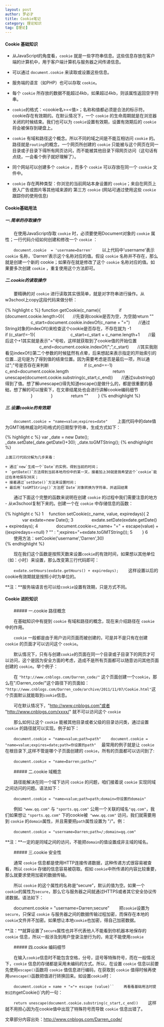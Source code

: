 ```yaml
---
layout: post
author: 罗必才
title: Cookie笔记
category: 理论知识
tag: [理论]
---
```


#### Cookie 基础知识

+ 从JavaScript的角度看，`cookie` 就是一些字符串信息。这些信息存放在客户端的计算机中，用于客户端计算机与服务器之间传递信息。
+ 可以通过 `document.cookie` 来读取或设置这些信息。
+ 服务端的语言（如PHP）也可以存取 `cookie`。

+ 每个 `cookie` 所存放的数据不能超过4kb，如果超过4kb，则该属性返回空字符串。
+ `cookie`的格式：<cookie名>=<值>；名称和值都必须是合法的标示符。
cookie存在有效期的。在默认情况下，一个 `cookie` 的生命周期就是在浏览器关闭的时候结束。我们也可以为 `cookie`设置有效期，设置有效期后的 `cookie` 将会被保存到硬盘上。
+ `cookie` 有域和路径这个概念。所以不同的域之间是不能互相访问 `cookie` 的。路径就是`routing`的概念，一个网页所创建的 `cookie` 只能被与这个网页在同一目录或子目录下得所有网页访问，而不能被其他目录下得网页访问（这句话有点绕，一会看个例子就好理解了）。
+ 同个网站可以创建多个 `cookie` ，而多个 `cookie` 可以存放在同一个 `cookie` 文件中。
+ `cookie` 存在两种类型：你浏览的当前网站本身设置的 `cookie`；来自在网页上嵌入广告或图片等其他域来源的 第三方 `cookie` (网站可通过使用这些 `cookie` 跟踪你的使用信息)

 
#### Cookie基础用法

##### 一.简单的存取操作

　　在使用JavaScript存取 `cookie` 时，必须要使用Document对象的 `cookie` 属性；一行代码介绍如何创建和修改一个 `cookie` ：

　　`document.cookie  = 'username=Darren'`
　　以上代码中'username'表示 `cookie` 名称，'Darren'表示这个名称对应的值。假设 `cookie` 名称并不存在，那么就是创建一个新的 cookie；如果存在就是修改了这个 `cookie` 名称对应的值。如果要多次创建 `cookie` ，重复使用这个方法即可。

##### 二.cookie的读取操作

　　要精确的对 `cookie` 进行读取其实很简单，就是对字符串进行操作。从w3school上copy这段代码来做分析：

{% highlight c %}
function getCookie(c_name){
　　　　if (document.cookie.length>0){　　//先查询cookie是否为空，为空就return ""
　　　　　　c_start=document.cookie.indexOf(c_name + "=")　　//通过String对象的indexOf()来检查这个cookie是否存在，不存在就为 -1　　
　　　　　　if (c_start!=-1){ 
　　　　　　　　c_start=c_start + c_name.length+1　　//最后这个+1其实就是表示"="号啦，这样就获取到了cookie值的开始位置
　　　　　　　　c_end=document.cookie.indexOf(";",c_start)　　//其实我刚看见indexOf()第二个参数的时候猛然有点晕，后来想起来表示指定的开始索引的位置...这句是为了得到值的结束位置。因为需要考虑是否是最后一项，所以通过";"号是否存在来判断
　　　　　　　　if (c_end==-1) c_end=document.cookie.length　　
　　　　　　　　return unescape(document.cookie.substring(c_start,c_end))　　//通过substring()得到了值。想了解unescape()得先知道escape()是做什么的，都是很重要的基础，想了解的可以搜索下，在文章结尾处也会进行讲解cookie编码细节
　　　　　　} 
　　　　}
　　　　return ""
　　}
{% endhighlight %}

##### 三.设置cookie的有效期

　　`document.cookie = "name=value;expires=date"`
　　上面代码中的date值为GMT(格林威治时间)格式的日期型字符串，生成方式如下：

{% highlight c %}
var _date = new Date();
_date.setDate(_date.getDate()+30);
_date.toGMTString();
{% endhighlight %}

	上面三行代码分解为几步来看：

	+ 通过`new`生成一个`Date`的实例，得到当前的时间；
	+ `getDate()`方法得到当前本地月份中的某一天，接着加上30就是我希望这个`cookie`能过在本地保存30天；
	+ 接着通过`setDate()`方法来设置时间；
	+ 最后用`toGMTString()`方法把`Date`对象转换为字符串，并返回结果

　　通过下面这个完整的函数来说明在创建 `cookie` 的过程中我们需要注意的地方 - 从w3school复制下来的。创建一个在 `cookie` 中存储信息的函数：

{% highlight c %}
1 　function setCookie(c_name, value, expiredays){
2 　　　　var exdate=new Date();
3 　　　　exdate.setDate(exdate.getDate() + expiredays);
4 　　　　document.cookie=c_name+ "=" + escape(value) + ((expiredays==null) ? "" : ";expires="+exdate.toGMTString());
5 　　}
6 　　使用方法：setCookie('username','Darren',30)  
{% endhighlight %}

　　现在我们这个函数是按照天数来设置`cookie`的有效时间，如果想以其他单位（如：小时）来设置，那么改变第三行代码即可：

　　`exdate.setHours(exdate.getHours() + expiredays);`
　　这样设置以后的cookie有效期就是按照小时为单位的。

**注：**服务端语言也可以给`cookie`设置有效期，只是方式不同。


#### Cookie 进阶知识

　　##### 一.cookie 路径概念

　　在基础知识中有提到 `cookie` 有域和路径的概念，现在来介绍路径在 `cookie` 中的作用。

　　`cookie` 一般都是由于用户访问页面而被创建的，可是并不是只有在创建 `cookie` 的页面才可以访问这个 `cookie`。

　　默认情况下，只有与创建`cookie`的页面在同一个目录或子目录下的网页才可以访问，这个是因为安全方面的考虑，造成不是所有页面都可以随意访问其他页面创建的 `cookie`。举个例子：

　　在 `"http://www.cnblogs.com/Darren_code/"` 这个页面创建一个`cookie`，那么在"/Darren_code/"这个路径下的页面如： `"http://www.cnblogs.com/Darren_code/archive/2011/11/07/Cookie.html"`这个页面默认就能取到`cookie`信息。

　　可在默认情况下，"http://www.cnblogs.com"或者 "http://www.cnblogs.com/xxxx/" 就不可以访问这个 `cookie`

　　那么如何让这个 `cookie` 能被其他目录或者父级的目录访问类，通过设置 `cookie` 的路径就可以实现。例子如下：

　　`document.cookie = "name=value;path=path"`
　　`document.cookie = "name=value;expires=date;path=你设置的path"`
 　最常用的例子就是让 `cookie` 在根目录下,这样不管是哪个子页面创建的 `cookie`，所有的页面都可以访问到了:

　　`document.cookie = "name=Darren;path=/"`
　　 

　　##### 二.cookie 域概念

　　路径能解决在同一个域下访问 `cookie` 的问题，咱们接着说 `cookie` 实现同域之间访问的问题。语法如下：

　　`document.cookie = "name=value;path=path;domain=你设置的domain"`

　　例如 `"www.qq.com"` 与 `"sports.qq.com"` 公用一个关联的域名`"qq.com"`，我们如果想让 `"sports.qq.com"` 下的cookie被` "www.qq.com"` 访问，我们就需要用到 `cookie` 的`domain`属性，并且需要把`path`属性设置为 "/"。例：

　　`document.cookie = "username=Darren;path=/;domain=qq.com"`

**注：**一定的是同域之间的访问，不能把`domain`的值设置成非主域的域名。


　　##### 三.cookie 安全性

　　通常 `cookie` 信息都是使用HTTP连接传递数据，这种传递方式很容易被查看，所以 `cookie` 存储的信息容易被窃取。假如 `cookie`中所传递的内容比较重要，那么就要求使用加密的数据传输。

　　所以 `cookie` 的这个属性的名称是“secure”，默认的值为空。如果一个 `cookie`的属性为`secure`，那么它与服务器之间就通过HTTPS或者其它安全协议传递数据。语法如下：

　　document.cookie = "username=Darren;secure"
　　把`cookie`设置为`secure`，只保证 `cookie` 与服务器之间的数据传输过程加密，而保存在本地的 `cookie`文件并不加密。如果想让本地`cookie`也加密，得自己加密数据。

**注：**就算设置了`secure`属性也并不代表他人不能看到你机器本地保存的 `cookie` 信息，所以一般涉及到用户登录注册行为的，肯定不能使用`cookie`


　　##### 四.cookie 编码细节

　　在输入`cookie`信息时不能包含空格，分号，逗号等特殊符号，而在一般情况下，`cookie` 信息的存储都是采用未编码的方式。所以，在设置 `cookie` 信息以前要先使用`escape()`函数将 `cookie` 值信息进行编码，在获取到 `cookie` 值得时候再使用`unescape()`函数把值进行转换回来。如设置`cookie`时：

　　`document.cookie = name + "="+ escape (value)``
　　再看看基础用法时提到过的`getCookie()`内的一句：

　　`return unescape(document.cookie.substring(c_start,c_end))`
　　这样就不用担心因为在cookie值中出现了特殊符号而导致 `cookie` 信息出错了。

文章部分内容出处：http://www.cnblogs.com/Darren_code/